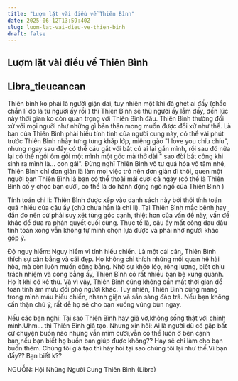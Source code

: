 ```yaml
---
title: "Lượm lặt vài điều về Thiên Bình"
date: 2025-06-12T13:59:40Z
slug: luom-lat-vai-dieu-ve-thien-binh
draft: false
---
```


## Lượm lặt vài điều về Thiên Bình

## Libra_tieucancan

Thiên bình ko phải là người giận dai, tuy nhiên một khi đã ghét ai đấy (chắc chắn lí do là từ người ấy rồi ) thì Thiên Bình sẽ thù người ấy lắm đấy, đến lúc này thời gian ko còn quan trọng với Thiên Bình đâu. Thiên Bình thường đối xử với mọi người như những gì bản thân mong muốn được đối xử như thế. Là bạn của Thiên Bình phải hiểu tính tình của người cung này, có thể vài phút trước Thiên Bình nhảy tưng tưng khắp lớp, miệng gào "I love you chíu chíu", nhưng ngay sau đấy có thể cáu gắt với bất cứ ai lại gần mình, rồi sau đó nữa lại có thể ngồi ôm gối một mình một góc mà thở dài " sao đời bất công khi sinh ra mình là... con gái". Đừng nghĩ Thiên Bình vô tư quá hóa vô tâm nhé, Thiên Bình chỉ đơn giản là làm mọi việc trở nên đơn giản đi thôi, quen một người bạn Thiên Bình là bạn có thể thoải mái cười cả ngày (có thể là Thiên Bình cố ý chọc bạn cười, có thể là do hành động ngô ngố của Thiên Bình )
 
Tính toán chi li: Thiên Bình được xếp vào danh sách này bởi thói tính toán quá nhiều của cậu ấy (chứ chưa hẳn là chi li). Tại Thiên Bình mắc bệnh hay đắn đo nên cứ phải suy xét từng góc cạnh, thiệt hơn của vấn đề này, vấn đề khác để đưa ra phán quyết cuối cùng. Thực tế là, cậu ấy mất công đau đầu tính toán xong vẫn không tự mình chọn lựa được và phải nhờ người khác góp ý.
 
Độ nguy hiểm: Nguy hiểm vì tính hiếu chiến. Là một cái cân, Thiên Bình thích sự cân bằng và cái đẹp. Họ không chỉ thích những mối quan hệ hài hòa, mà còn luôn muốn công bằng. Nhờ sự khéo léo, rộng lượng, biết chịu trách nhiệm và công bằng ấy, Thiên Bình có rất nhiều bạn bè xung quanh. Họ ít khi có kẻ thù. Và vì vậy, Thiên Bình cũng không cần mất thời gian để toan tính âm mưu đối phó người khác. Tuy nhiên, Thiên Bình cũng mang trong mình máu hiếu chiến, nhanh giận và sẵn sàng đáp trả. Nếu bạn không cẩn thận chú ý, rất dễ họ sẽ cho bạn xuống vũng bùn ngay.
 
Nếu các bạn nghĩ: Tại sao Thiên Bình hay giả vờ,không sống thật với chính mình.Uhm... thì Thiên Bình giả
tạo. Nhưng xin hỏi: Ai là người dù có gặp bất cứ chuyện buồn nào nhưng vẫn mỉm cười,vẫn có thể luôn ở bên cạnh bạn,nếu bạn biết họ buồn bạn giúp được không?? Hay sẽ chỉ làm cho bạn buồn thêm. Chúng tôi giả tạo thì hãy hỏi tại sao chúng tôi lại như thế.Vì bạn đấy?? Bạn biết k??
 
NGUỒN: Hội Những Người Cung Thiên Bình (Libra)
